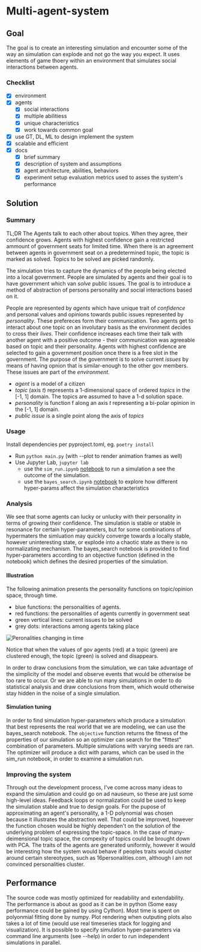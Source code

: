 # Multi-agent-system

## Goal

The goal is to create an interesting simulation and encounter some of the way an simulation can explode and not go the way you expect. It uses elements of game thoery within an environment that simulates social interactions between agents.

### Checklist

- [x] environment
- [x] agents
    - [x] social interactions
    - [x] multiple abilitiess
    - [x] unique characteristics
    - [x] work towards common goal
- [x] use GT, DL, ML to design implement the system
- [x] scalable and efficient
- [x] docs
    - [x] brief summary
    - [x] description of system and assumptions
    - [x] agent architecture, abilities, behaviors
    - [x] experiment setup evaluation metrics used to asses the system's performance

## Solution

### Summary

TL;DR The Agents talk to each other about topics. When they agree, their confidence grows. Agents with highest confidence gain a restricted ammount of government seats for limited time. When there is an agreement between agents in government seat on a predetermined topic, the topic is marked as solved. Topics to be solved are picked randomly.

The simulation tries to capture the dynamics of the people being elected into a local government. People are simulated by agents and their goal is to have government which van *solve* public issues.
The goal is to introduce a method of abstraction of persons personality and social interactions based on it.

People are represented by *agents* which have unique trait of *confidence* and personal values and opinions towards public issues represented by *personality*. These prefereces form their communication. Two agents get to interact about one topic on an involutary basis as the environment decides to cross their _lives_. Their confidence increases each time their talk with another agent with a positive outcome - their communication was agreeable based on topic and their personality.
Agents with highest confidence are selected to gain a government position once there is a free slot in the government.
The purpose of the government is to solve current *issues* by means of having opnion that is similar-enough to the other gov members. These issues are part of the *environment*.

- *agent* is a model of a citizen
- *topic* (axis *t*) represents a 1-dimensional space of ordered *topics* in the [-1, 1] domain. The topics are assumed to have a 1-d solution space.
- *personality* is function f along an axis *t* representing a bi-polar opinion in the [-1, 1] domain.
- *public issue* is a single point along the axis of *topics*

### Usage

Install dependencies per pyproject.toml, eg. `poetry install`
- Run `python main.py` (with --plot to render animation frames as well)
- Use Jupyter Lab, `jupyter lab`
    - use the `sim_run.ipynb` [notebook](https://github.com/martin-kokos/multi-agent-system/blob/main/sim_run.ipynb) to run a simulation a see the outcome of the simulation.
    - use the `bayes_search.ipynb` [notebook](https://github.com/martin-kokos/multi-agent-system/blob/main/bayes_search.ipynb) to explore how different hyper-params affect the simulation characteristics

### Analysis

We see that some agents can lucky or unlucky with their personality in terms of growing their confidence.
The simulation is stable or stable in resonance for certain hyper-parameters, but for some combinations of hypermaters the simluation may quickly converge towards a locally stable, however uninteresting state, or explode into a chaotic state as there is no normalizating mechanism. The bayes_search notebook is provided to find hyper-parameters according to an objective function (defined in the notebook) which defines the desired properties of the simulation.

#### Illustration
The following animation presents the personality functions on topic/opinion space, through time.
- blue functions: the personalities of agents.
- red functions: the personalities of agents currently in government seat
- green vertical lines: current issues to be solved
- grey dots: interactions among agents taking place

![Peronalities changing in time](https://github.com/martin-kokos/multi-agent-system/raw/main/personalities_in_time.gif)

Notice that when the values of gov agents (red) at a topic (green) are clustered enough, the topic (green) is solved and disappears.

In order to draw conclusions from the simulation, we can take advantage of the simplicity of the model and observe events that would be otherwise be too rare to occur. Or we are able to run many simulations in order to do statistical analysis and draw conclusions from them, which would otherwise stay hidden in the noise of a single simulation.


#### Simulation tuning

In order to find simulation hyper-parameters which produce a simulation that best represents the real world that we are modeling, we can use the bayes_search notebook. The `objective` function returns the fitness of the properties of our simulation so an optimizer can search for the "fittest" combination of parameters. Multiple simulations with varying seeds are ran. The optimizer will produce a dict with params, which can be used in the sim_run notebook, in order to examine a simulation run.

### Improving the system

Through out the development process, I've come across many ideas to expand the simulation and could go on ad nauseum, so these are just some high-level ideas.
Feedback loops or normalization could be used to keep the simulation stable and true to design goals.
For the pupose of approximating an agent's personality, a 1-D polynomial was chosen because it illustrates the abstraction well. That could be improved, however the function chosen would be highly dependen't on the solution of the underlying problem of expressing the topic-space. In the case of many-deimensional topic space, the compexity of topics could be brought down with PCA.
The traits of the agents are generated uniformly, however it would be interesting how the system would behave if peoples traits would cluster around certain stereotypes, such as 16personalities.com, although I am not convinced personalities cluster.

## Performance

The source code was mostly optimized for readability and extendability.
The performance is about as good as it can be in python (Some easy performance could be gained by using Cython). Most time is spent on polyonmial fitting done by numpy.
Plot rendering when outputing plots also takes a lot of time (would use real timeseries stack for logging and visualization). 
It is possible to specify simulation hyper-parameters via command line arguments (see --help) in order to run independent simulations in parallel.
